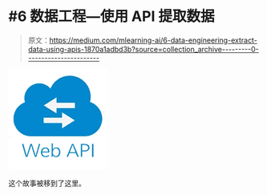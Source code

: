 # #6 数据工程—使用 API 提取数据

> 原文：<https://medium.com/mlearning-ai/6-data-engineering-extract-data-using-apis-1870a1adbd3b?source=collection_archive---------0----------------------->

![](img/d430d63f7dfb9bdf8ef63c5f9da9cfa0.png)

这个故事被移到了这里。
